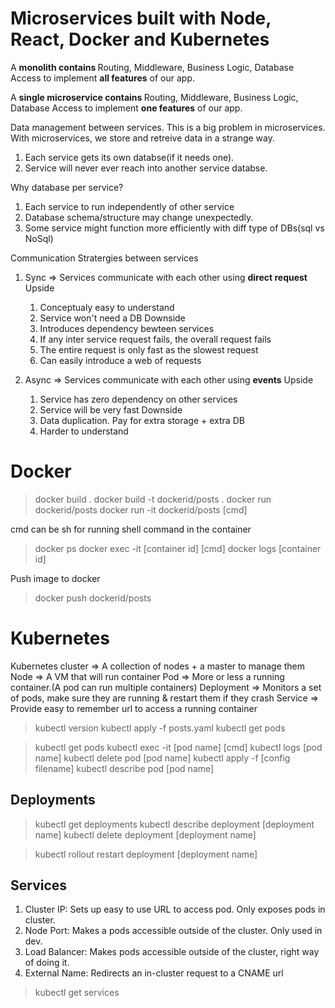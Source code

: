 # Microservices built with Node, React, Docker and Kubernetes

A <b>monolith contains </b>Routing, Middleware, Business Logic, Database Access to implement <b>all features</b> of our app.

A <b>single microservice contains </b>Routing, Middleware, Business Logic, Database Access to implement <b>one features</b> of our app.

Data management between services. This is a big problem in microservices. With microservices, we store and retreive data in a strange way.

1.  Each service gets its own databse(if it needs one).
2.  Service will never ever reach into another service databse.

Why database per service?

1.  Each service to run independently of other service
2.  Database schema/structure may change unexpectedly.
3.  Some service might function more efficiently with diff type of DBs(sql vs NoSql)

Communication Stratergies between services

1. Sync => Services communicate with each other using <b>direct request</b>
   Upside

   1. Conceptualy easy to understand
   2. Service won't need a DB
      Downside
   3. Introduces dependency bewteen services
   4. If any inter service request fails, the overall request fails
   5. The entire request is only fast as the slowest request
   6. Can easily introduce a web of requests

2. Async => Services communicate with each other using <b>events</b>
   Upside
   1. Service has zero dependency on other services
   2. Service will be very fast
      Downside
   3. Data duplication. Pay for extra storage + extra DB
   4. Harder to understand

# Docker

> docker build .
> docker build -t dockerid/posts .
> docker run dockerid/posts
> docker run -it dockerid/posts [cmd]

cmd can be sh for running shell command in the container

> docker ps
> docker exec -it [container id] [cmd]
> docker logs [container id]

Push image to docker

> docker push dockerid/posts

# Kubernetes

Kubernetes cluster => A collection of nodes + a master to manage them
Node => A VM that will run container
Pod => More or less a running container.(A pod can run multiple containers)
Deployment => Monitors a set of pods, make sure they are running & restart them if they crash
Service => Provide easy to remember url to access a running container

> kubectl version
> kubectl apply -f posts.yaml
> kubectl get pods

> kubectl get pods
> kubectl exec -it [pod name] [cmd]
> kubectl logs [pod name]
> kubectl delete pod [pod name]
> kubectl apply -f [config filename]
> kubectl describe pod [pod name]

## Deployments

> kubectl get deployments
> kubectl describe deployment [deployment name]
> kubectl delete deployment [deployment name]

> kubectl rollout restart deployment [deployment name]

## Services

1.  Cluster IP:
    Sets up easy to use URL to access pod. Only exposes pods in cluster.
2.  Node Port:
    Makes a pods accessible outside of the cluster. Only used in dev.
3.  Load Balancer:
    Makes pods accessible outside of the cluster, right way of doing it.
4.  External Name:
    Redirects an in-cluster request to a CNAME url

> kubectl get services
